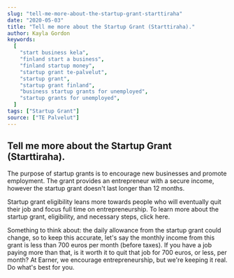 ```yaml
---
slug: "tell-me-more-about-the-startup-grant-starttiraha"
date: "2020-05-03"
title: "Tell me more about the Startup Grant (Starttiraha)."
author: Kayla Gordon
keywords:
  [
    "start business kela",
    "finland start a business",
    "finland startup money",
    "startup grant te-palvelut",
    "startup grant",
    "startup grant finland",
    "business startup grants for unemployed",
    "startup grants for unemployed",
  ]
tags: ["Startup Grant"]
source: ["TE Palvelut"]
---
```


## Tell me more about the Startup Grant (Starttiraha).

The purpose of startup grants is to encourage new businesses and promote employment. The grant provides an entrepreneur with a secure income, however the startup grant doesn't last longer than 12 months.

Startup grant eligibility leans more towards people who will eventually quit their job and focus full time on entrepreneurship. To learn more about the startup grant, eligibility, and necessary steps, click here.

Something to think about: the daily allowance from the startup grant could change, so to keep this accurate, let's say the monthly income from this grant is less than 700 euros per month (before taxes). If you have a job paying more than that, is it worth it to quit that job for 700 euros, or less, per month? At Earner, we encourage entrepreneurship, but we're keeping it real. Do what's best for you.
